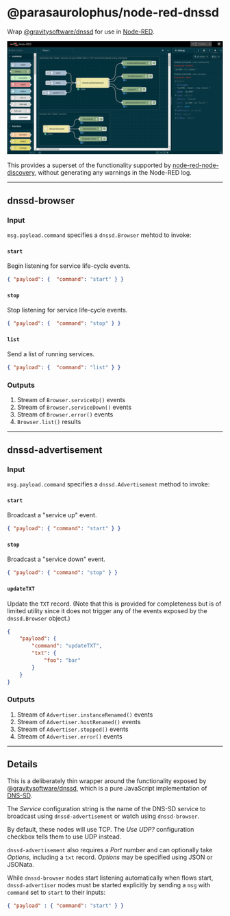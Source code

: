 # @parasaurolophus/node-red-dnssd

Wrap
[@gravitysoftware/dnssd](https://www.npmjs.com/package/@gravitysoftware/dnssd)
for use in [Node-RED](https://nodered.org).

![](./screenshot.png)

This provides a superset of the functionality supported by
[node-red-node-discovery](https://flows.nodered.org/node/node-red-node-discovery),
without generating any warnings in the Node-RED log.

---

## dnssd-browser

### Input

`msg.payload.command` specifies a `dnssd.Browser` mehtod to invoke:

#### `start`

Begin listening for service life-cycle events.

```json
{ "payload": {  "command": "start" } }
```

#### `stop`

Stop listening for service life-cycle events.

```json
{ "payload": {  "command": "stop" } }
```

#### `list`

Send a list of running services.

```json
{ "payload": {  "command": "list" } }
```

### Outputs

1. Stream of `Browser.serviceUp()` events
2. Stream of `Browser.serviceDown()` events
3. Stream of `Browser.error()` events
4. `Browser.list()` results

---

## dnssd-advertisement

### Input

`msg.payload.command` specifies a `dnssd.Advertisement` method to invoke:

#### `start`

Broadcast a "service up" event.

```json
{ "payload": { "command": "start" } }
```

#### `stop`

Broadcast a "service down" event.

```json
{ "payload": { "command": "stop" } }
```

#### `updateTXT`

Update the `TXT` record. (Note that this is provided for completeness but is of
limited utility since it does not trigger any of the events exposed by the
`dnssd.Browser` object.)

```json
{
    "payload": {
        "command": "updateTXT",
        "txt": {
            "foo": "bar"
        }
    }
}
```

### Outputs

1. Stream of `Advertiser.instanceRenamed()` events 
2. Stream of `Advertiser.hostRenamed()` events
3. Stream of `Advertiser.stopped()` events
3. Stream of `Advertiser.error()` events

---

## Details

This is a deliberately thin wrapper around the functionality exposed by
[@gravitysoftware/dnssd](https://www.npmjs.com/package/@gravitysoftware/dnssd),
which is a pure JavaScript implementation of [DNS-SD](http://www.dns-sd.org/).

The _Service_ configuration string is the name of the DNS-SD service to
broadcast using `dnssd-advertisement` or watch using `dnssd-browser`.

By default, these nodes will use TCP. The _Use UDP?_ configuration checkbox
tells them to use UDP instead.

`dnssd-advertisement` also requires a _Port_ number and can optionally take
_Options_, including a `txt` record. _Options_ may be specified using JSON or
JSONata.

While `dnssd-browser` nodes start listening automatically when flows start,
`dnssd-advertiser` nodes must be started explicitly by sending a `msg` with
`command` set to `start` to their inputs:

```json
{ "payload" : { "command": "start" } }
```
